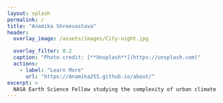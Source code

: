 ```yaml
---
layout: splash
permalink: /
title: "Anamika Shreevastava"
header:
  overlay_image: /assets/images/City-night.jpg

  overlay_filter: 0.2
  caption: "Photo credit: [**Unsplash**](https://unsplash.com)"
  actions:
    - label: "Learn More"
      url: "https://Anamika255.github.io/about/"
excerpt: >
  NASA Earth Science Fellow studying the complexity of urban climate   
---
```


<!--

feature_row:
  - image_path: /assets/images/World_Map.png
    alt: "Research"
    title: "Research"
    excerpt: "Insert 3-line summary about my research. Also see Publications and Presentations for more details"
    url: "/research/"
    btn_class: "btn--primary"
    btn_label: "Research"
  - image_path: /assets/images/Networks.png
    alt: "Projects"
    title: "Other unpublished work"
    excerpt: "Here is everything else."
    url: "/projects/"
    btn_class: "btn--primary"
    btn_label: "Projects"
  - image_path: /assets/images/Stat_Wars.png
    alt: "Resources"
    title: "Resources"
    excerpt: "Dive in for links to useful tools and online documents that I have curated over the years"
    url: "/resources/"
    btn_class: "btn--primary"
    btn_label: "Resources"

# Hello there! I am a PhD student at [Purdue University](https://www.purdue.edu/). This is my website under construction. Should be up and running by October 1st.

---
layout: splash
permalink: /
header:
  overlay_color: "#5e616c"
  overlay_image: /assets/images/mm-home-page-feature.jpg
  actions:
    - label: "<i class='fas fa-download'></i> Install now"
      url: "/docs/quick-start-guide/"
excerpt: >
  A flexible two-column Jekyll theme. Perfect for building personal sites, blogs, and portfolios.<br />
  <small><a href="https://github.com/mmistakes/minimal-mistakes/releases/tag/4.16.6">Latest release v4.16.6</a></small>
feature_row:
  - image_path: /assets/images/mm-customizable-feature.png
    alt: "customizable"
    title: "Super customizable"
    excerpt: "Everything from the menus, sidebars, comments, and more can be configured or set with YAML Front Matter."
    url: "/docs/configuration/"
    btn_class: "btn--primary"
    btn_label: "Learn more"
  - image_path: /assets/images/mm-responsive-feature.png
    alt: "fully responsive"
    title: "Responsive layouts"
    excerpt: "Built with HTML5 + CSS3. All layouts are fully responsive with helpers to augment your content."
    url: "/docs/layouts/"
    btn_class: "btn--primary"
    btn_label: "Learn more"
  - image_path: /assets/images/mm-free-feature.png
    alt: "100% free"
    title: "100% free"
    excerpt: "Free to use however you want under the MIT License. Clone it, fork it, customize it... whatever!"
    url: "/docs/license/"
    btn_class: "btn--primary"
    btn_label: "Learn more"      
---

{% include feature_row %}

-->
